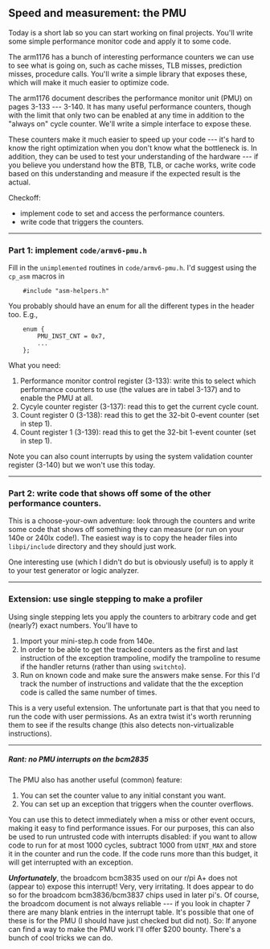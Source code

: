 ## Speed and measurement: the PMU

Today is a short lab so you can start working on final projects.  You'll
write some simple performance monitor code and apply it to some code.

The arm1176 has a bunch of interesting performance counters
we can use to see what is going on, such as cache misses, TLB misses,
prediction misses, procedure calls.  You'll write a simple library that
exposes these, which will make it much easier to optimize code.

The arm1176 document describes the performance monitor unit (PMU) on pages
3-133 --- 3-140.  It has many useful performance counters, though with the
limit that only two can be enabled at any time in addition to the "always
on" cycle counter.  We'll write a simple interface to expose these.

These counters make it much easier to speed up your code --- it's hard to
know the right optimization when you don't know what the bottleneck is.
In addition, they can be used to test your understanding of the hardware
--- if you believe you understand how the BTB, TLB, or cache works, write
code based on this understanding and measure if the expected result is
the actual.

Checkoff:
  - implement code to set and access the performance counters.
  - write code that triggers the counters.

----------------------------------------------------------------------
### Part 1:  implement `code/armv6-pmu.h`

Fill in the `unimplemented` routines in `code/armv6-pmu.h`.  I'd suggest
using the `cp_asm` macros in

        #include "asm-helpers.h"

You probably should have an enum for all the different types in
the header too.  E.g.,

        enum {
            PMU_INST_CNT = 0x7,
            ...
        };


What you need:
   1. Performance monitor control register (3-133): write this to
      select which performance counters to use (the values are in tabel
      3-137) and to enable the PMU at all.
   2. Cycyle counter register (3-137): read this to get the current
      cycle count.
   3. Count register 0 (3-138): read this to get the 32-bit 0-event
      counter (set in step 1).
   4. Count register 1 (3-139): read this to get the 32-bit 1-event
      counter (set in step 1).

Note you can also count interrupts by using the system validation counter
register (3-140) but we won't use this today.

----------------------------------------------------------------------
### Part 2: write code that shows off some of the other performance counters.

This is a choose-your-own adventure:  look through the counters and
write some code that shows off something they can measure (or run on your
140e or 240lx code!).  The easiest way is to copy the header files into
`libpi/include` directory and they should just work.

One interesting use (which I didn't do but is obviously useful) is to 
apply it to your test generator or logic analyzer.

----------------------------------------------------------------------
### Extension: use single stepping to make a profiler

Using single stepping lets you apply the counters to arbitrary code and
get (nearly?) exact numbers.  You'll have to 
  1. Import your mini-step.h code from 140e.
  2. In order to be able to get the tracked counters as the first
     and last instruction of the exception trampoline, modify the
     trampoline to resume if the handler returns (rather than using
     `switchto`).
   3. Run on known code and make sure the answers make sense.  For this
      I'd track the number of instructions and validate that the 
      the exception code is called the same number of times.

This is a very useful extension.  The unfortunate part is that that you
need to run the code with user permissions.  As an extra twist it's
worth rerunning them to see if the results change (this also detects
non-virtualizable instructions).

----------------------------------------------------------------------
##### Rant: no PMU interrupts on the bcm2835

The PMU also has another useful (common) feature:
  1. You can set the counter value to any initial constant you want.
  2. You can set up an exception that triggers when the counter overflows.

You can use this to detect immediately when a miss or other event occurs,
making it easy to find performance issues.  For our purposes, this can
also be used to run untrusted code with interrupts disabled:  if you
want to allow code to run for at most 1000 cycles, subtract 1000 from
`UINT_MAX` and store it in the counter and run the code.  If the code
runs more than this budget, it will get interrupted with an exception.

***Unfortunately***, the broadcom bcm3835 used on our r/pi A+  does not
(appear to) expose this interrupt!  Very, very irritating.   It does
appear to do so for the broadcom bcm3836/bcm3837 chips used in later pi's.
Of course, the broadcom document is not always reliable --- if you
look in chapter 7 there are many blank entries in the interrupt table.
It's possible that one of these is for the PMU (I should have just checked
but did not).  So: If anyone can find a way to make the PMU work I'll
offer  $200 bounty.  There's a bunch of cool tricks we can do.
